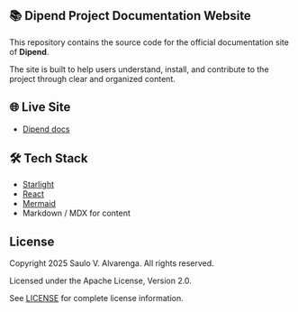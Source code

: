 ## 📚 Dipend Project Documentation Website

This repository contains the source code for the official documentation site of **Dipend**.

The site is built to help users understand, install, and contribute to the project through clear and organized content.

## 🌐 Live Site

- [Dipend docs](https://dipend.sauloalvarenga.dev.br)

## 🛠️ Tech Stack

- [Starlight](https://starlight.astro.build/)
- [React](https://react.dev/)
- [Mermaid](https://mermaid.js.org/)
- Markdown / MDX for content

## License

Copyright 2025 Saulo V. Alvarenga. All rights reserved.

Licensed under the Apache License, Version 2.0.

See [LICENSE](https://github.com/saulova/dipend-docs/blob/main/LICENSE) for complete license information.
